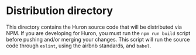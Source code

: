 # Distribution directory

This directory contains the Huron source code that will be distributed via NPM. If you are developing for Huron, you must run the `npm run build` script before pushing and/or merging your changes. This script will run the source code through `eslint`, using the airbnb standards, and `babel`.